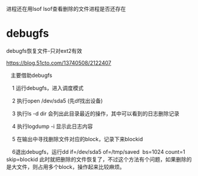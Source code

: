 
进程还在用lsof
lsof查看删除的文件进程是否还存在

# debugfs
debugfs恢复文件-只对ext2有效

https://blog.51cto.com/13740508/2122407

   主要借助debugfs

    1 运行debugfs，进入调度模式

    2 执行open /dev/sda5  (先df找出设备)

    3 执行ls -d dir 会列出此目录最近的操作，其中可以看到<num>的日志删除记录

    4 执行logdump -i <num> 显示此日志内容

    5 在输出中寻找删除文件对应的block，记录下来blockid

    6退出debugfs，运行dd if=/dev/sda5 of=/tmp/saved  bs=1024 count=1 skip=blockid
此时就把删除的文件恢复了，不过这个方法有个问题，如果删除的是大文件，则占用多个block，操作起来比较麻烦。